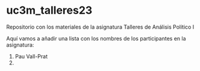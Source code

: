 # uc3m_talleres23
Repositorio con los materiales de la asignatura Talleres de Análisis Político I

Aquí vamos a añadir una lista con los nombres de los participantes en la asignatura:

1. Pau Vall-Prat
2. 
